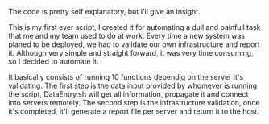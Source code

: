 The code is pretty self explanatory, but I'll give an insight.

This is my first ever script, I created it for automating a dull and painfull task that me and my team used to do at work. 
Every time a new system was planed to be deployed, we had to validate our own infrastructure and report it. Although very simple and straight forward, it was very time consuming, so I decided to automate it.

It basically consists of running 10 functions dependig on the server it's validating.
The first step is the data input provided by whomever is running the script, DataEntry.sh will get all information, propagate it and connect into servers remotely.
The second step is the infrastructure validation, once it's completed, it'll generate a report file per server and return it to the host.
